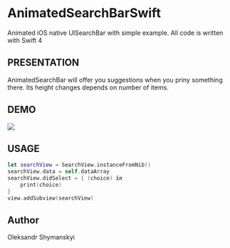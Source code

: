 # AnimatedSearchBarSwift
Animated iOS native UISearchBar with simple example. All code is written with Swift 4

## PRESENTATION
AnimatedSearchBar will offer you suggestions when you priny something there. Its height changes depends on number of items.

## DEMO
![](https://github.com/Shymanskyi/AnimatedSearchBarSwift/blob/master/Gifs/AnimatedSearch.gif)

## USAGE
```Swift
let searchView = SearchView.instanceFromNib()
searchView.data = self.dataArray
searchView.didSelect = { (choice) in
    print(choice)
}
view.addSubview(searchView)
```

## Author
Oleksandr Shymanskyi
